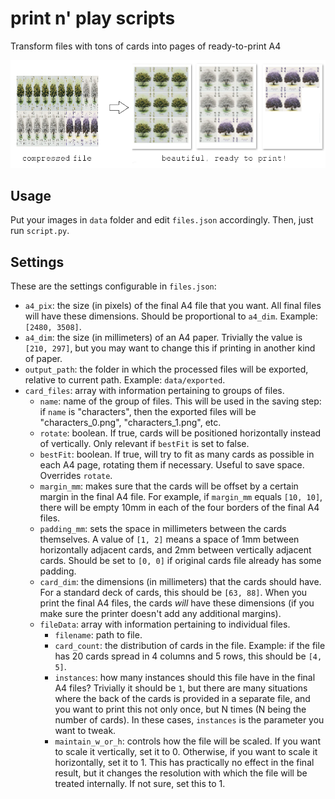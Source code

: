# print n' play scripts
Transform files with tons of cards into pages of ready-to-print A4

![](./process.png)

## Usage
Put your images in `data` folder and edit `files.json` accordingly. Then, just run `script.py`.

## Settings

These are the settings configurable in `files.json`:

- `a4_pix`: the size (in pixels) of the final A4 file that you want. All final files will have these dimensions. Should be proportional to `a4_dim`. Example: `[2480, 3508]`.
- `a4_dim`: the size (in millimeters) of an A4 paper. Trivially the value is `[210, 297]`, but you may want to change this if printing in another kind of paper.
- `output_path`: the folder in which the processed files will be exported, relative to current path. Example: `data/exported`.
- `card_files`: array with information pertaining to groups of files.
  - `name`: name of the group of files. This will be used in the saving step: if `name` is "characters", then the exported files will be "characters_0.png", "characters_1.png", etc.
  - `rotate`: boolean. If true, cards will be positioned horizontally instead of vertically. Only relevant if `bestFit` is set to false.
  - `bestFit`: boolean. If true, will try to fit as many cards as possible in each A4 page, rotating them if necessary. Useful to save space. Overrides `rotate`.
  - `margin_mm`: makes sure that the cards will be offset by a certain margin in the final A4 file. For example, if `margin_mm` equals `[10, 10]`, there will be empty 10mm in each of the four borders of the final A4 files.
  - `padding_mm`: sets the space in millimeters between the cards themselves. A value of `[1, 2]` means a space of 1mm between horizontally adjacent cards, and 2mm between vertically adjacent cards. Should be set to `[0, 0]` if original cards file already has some padding.
  - `card_dim`: the dimensions (in millimeters) that the cards should have. For a standard deck of cards, this should be `[63, 88]`. When you print the final A4 files, the cards *will* have these dimensions (if you make sure the printer doesn't add any additional margins).
  - `fileData`: array with information pertaining to individual files.
    - `filename`: path to file.
    - `card_count`: the distribution of cards in the file. Example: if the file has 20 cards spread in 4 columns and 5 rows, this should be `[4, 5]`.
    - `instances`: how many instances should this file have in the final A4 files? Trivially it should be `1`, but there are many situations where the back of the cards is provided in a separate file, and you want to print this not only once, but N times (N being the number of cards). In these cases, `instances` is the parameter you want to tweak.
    - `maintain_w_or_h`: controls how the file will be scaled. If you want to scale it vertically, set it to 0. Otherwise, if you want to scale it horizontally, set it to 1. This has practically no effect in the final result, but it changes the resolution with which the file will be treated internally. If not sure, set this to 1.
    
